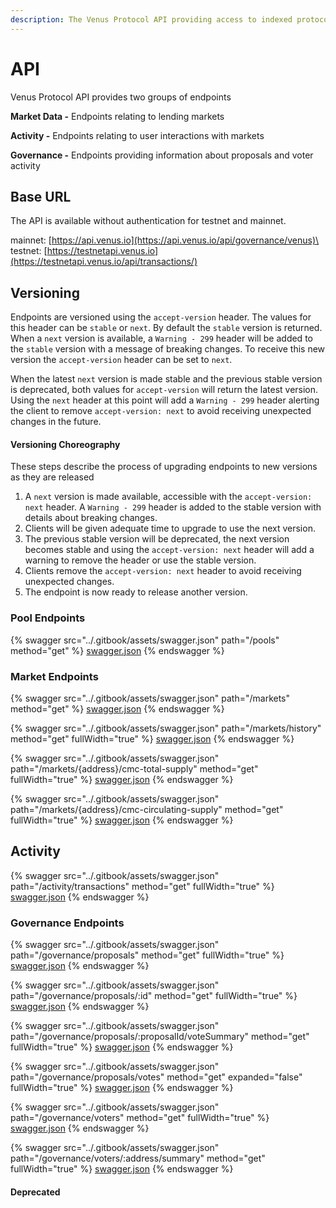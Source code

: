```yaml
---
description: The Venus Protocol API providing access to indexed protocol data.
---
```


# API

Venus Protocol API provides two groups of endpoints

**Market Data -** Endpoints relating to lending markets

**Activity -** Endpoints relating to user interactions with markets

**Governance -** Endpoints providing information about proposals and voter activity

## Base URL

The API is available without authentication for testnet and mainnet.

mainnet: [https://api.venus.io](https://api.venus.io/api/governance/venus)\
testnet: [https://testnetapi.venus.io](https://testnetapi.venus.io/api/transactions/)

## Versioning

Endpoints are versioned using the `accept-version` header. The values for this header can be `stable` or `next`. By default the `stable` version is returned. When a `next` version is available, a `Warning - 299` header will be added to the `stable` version with a message of breaking changes. To receive this new version the `accept-version` header can be set to `next`.

When the latest `next` version is made stable and the previous stable version is deprecated, both values for `accept-version` will return the latest version. Using the `next` header at this point will add a `Warning - 299` header alerting the client to remove `accept-version: next` to avoid receiving unexpected changes in the future.

#### Versioning Choreography

These steps describe the process of upgrading endpoints to new versions as they are released

1. A `next` version is made available, accessible with the `accept-version: next` header. A `Warning - 299` header is added to the stable version with details about breaking changes.
2. Clients will be given adequate time to upgrade to use the next version.
3. The previous stable version will be deprecated, the next version becomes stable and using the `accept-version: next` header will add a warning to remove the header or use the stable version.
4. Clients remove the `accept-version: next` header to avoid receiving unexpected changes.
5. The endpoint is now ready to release another version.

### Pool Endpoints

{% swagger src="../.gitbook/assets/swagger.json" path="/pools" method="get" %}
[swagger.json](../.gitbook/assets/swagger.json)
{% endswagger %}

### Market Endpoints

{% swagger src="../.gitbook/assets/swagger.json" path="/markets" method="get" %}
[swagger.json](../.gitbook/assets/swagger.json)
{% endswagger %}

{% swagger src="../.gitbook/assets/swagger.json" path="/markets/history" method="get" fullWidth="true" %}
[swagger.json](../.gitbook/assets/swagger.json)
{% endswagger %}

{% swagger src="../.gitbook/assets/swagger.json" path="/markets/{address}/cmc-total-supply" method="get" fullWidth="true" %}
[swagger.json](../.gitbook/assets/swagger.json)
{% endswagger %}

{% swagger src="../.gitbook/assets/swagger.json" path="/markets/{address}/cmc-circulating-supply" method="get" fullWidth="true" %}
[swagger.json](../.gitbook/assets/swagger.json)
{% endswagger %}

## Activity

{% swagger src="../.gitbook/assets/swagger.json" path="/activity/transactions" method="get" fullWidth="true" %}
[swagger.json](../.gitbook/assets/swagger.json)
{% endswagger %}

### Governance Endpoints

{% swagger src="../.gitbook/assets/swagger.json" path="/governance/proposals" method="get" fullWidth="true" %}
[swagger.json](../.gitbook/assets/swagger.json)
{% endswagger %}

{% swagger src="../.gitbook/assets/swagger.json" path="/governance/proposals/:id" method="get" fullWidth="true" %}
[swagger.json](../.gitbook/assets/swagger.json)
{% endswagger %}

{% swagger src="../.gitbook/assets/swagger.json" path="/governance/proposals/:proposalId/voteSummary" method="get" fullWidth="true" %}
[swagger.json](../.gitbook/assets/swagger.json)
{% endswagger %}

{% swagger src="../.gitbook/assets/swagger.json" path="/governance/proposals/votes" method="get" expanded="false" fullWidth="true" %}
[swagger.json](../.gitbook/assets/swagger.json)
{% endswagger %}

{% swagger src="../.gitbook/assets/swagger.json" path="/governance/voters" method="get" fullWidth="true" %}
[swagger.json](../.gitbook/assets/swagger.json)
{% endswagger %}

{% swagger src="../.gitbook/assets/swagger.json" path="/governance/voters/:address/summary" method="get" fullWidth="true" %}
[swagger.json](../.gitbook/assets/swagger.json)
{% endswagger %}

#### Deprecated

